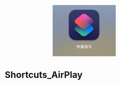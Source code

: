 <!-- markdownlint-disable MD033 MD041 -->
<p align="center">
  <a href="https://github.com/lanyangyin/macmini_Shortcuts_AirPlay"><img src="docs/Shortcuts.png" width="200" alt="Shortcuts"></a>
</p>

# Shortcuts_AirPlay
